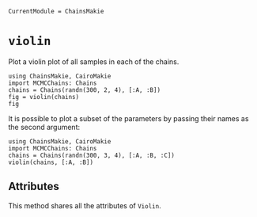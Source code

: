 ```@meta
CurrentModule = ChainsMakie
```

# `violin`

Plot a violin plot of all samples in each of the chains.

```@example
using ChainsMakie, CairoMakie
import MCMCChains: Chains
chains = Chains(randn(300, 2, 4), [:A, :B])
fig = violin(chains)
fig
```

It is possible to plot a subset of the parameters by passing their names as the second argument:

```@example
using ChainsMakie, CairoMakie 
import MCMCChains: Chains
chains = Chains(randn(300, 3, 4), [:A, :B, :C])
violin(chains, [:A, :B])
```

## Attributes

This method shares all the attributes of `Violin`.
